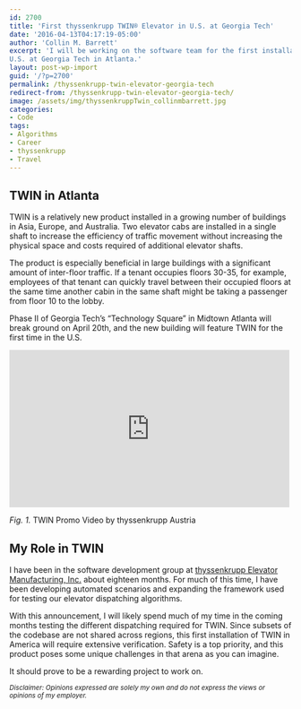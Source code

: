 ```yaml
---
id: 2700
title: 'First thyssenkrupp TWIN® Elevator in U.S. at Georgia Tech'
date: '2016-04-13T04:17:19-05:00'
author: 'Collin M. Barrett'
excerpt: 'I will be working on the software team for the first installation of the thyssenkrupp TWIN elevator in the
U.S. at Georgia Tech in Atlanta.'
layout: post-wp-import
guid: '/?p=2700'
permalink: /thyssenkrupp-twin-elevator-georgia-tech
redirect-from: /thyssenkrupp-twin-elevator-georgia-tech/
image: /assets/img/thyssenkruppTwin_collinmbarrett.jpg
categories:
- Code
tags:
- Algorithms
- Career
- thyssenkrupp
- Travel
---
```


## TWIN in Atlanta

TWIN is a relatively new product installed in a growing number of buildings in Asia, Europe, and Australia. Two elevator
cabs are installed in a single shaft to increase the efficiency of traffic movement without increasing the physical
space and costs required of additional elevator shafts.

The product is especially beneficial in large buildings with a significant amount of inter-floor traffic. If a tenant
occupies floors 30-35, for example, employees of that tenant can quickly travel between their occupied floors at the
same time another cabin in the same shaft might be taking a passenger from floor 10 to the lobby.

Phase II of Georgia Tech’s “Technology Square” in Midtown Atlanta will break ground on April 20th, and the new building
will feature TWIN for the first time in the U.S.

<iframe allow="accelerometer; autoplay; clipboard-write; encrypted-media; gyroscope; picture-in-picture; web-share"
    allowfullscreen="" frameborder="0" height="281" loading="lazy"
    src="https://www.youtube.com/embed/soRYCEbmSWg?feature=oembed"
    title="ThyssenKrupp Elevator's revolutionary TWiN Product" width="500"></iframe>

*Fig. 1.* TWIN Promo Video by thyssenkrupp Austria

## My Role in TWIN

I have been in the software development group at [thyssenkrupp Elevator Manufacturing,
Inc.](https://www.thyssenkrupp.com/en/home) about eighteen months. For much of this time, I have been developing
automated scenarios and expanding the framework used for testing our elevator dispatching algorithms.

With this announcement, I will likely spend much of my time in the coming months testing the different dispatching
required for TWIN. Since subsets of the codebase are not shared across regions, this first installation of TWIN in
America will require extensive verification. Safety is a top priority, and this product poses some unique challenges in
that arena as you can imagine.

It should prove to be a rewarding project to work on.

*<small>Disclaimer: Opinions expressed are solely my own and do not express the views or opinions of my
    employer.</small>*